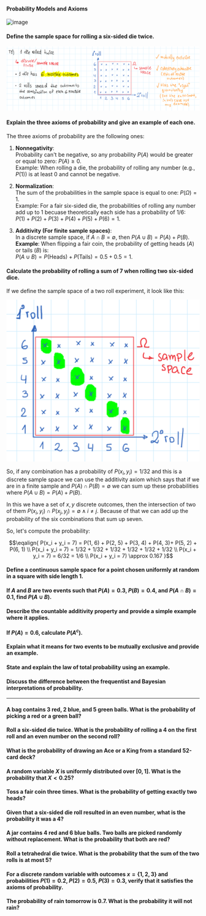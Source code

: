 #### Probability Models and Axioms

![image](https://img.freepik.com/premium-photo/green-table-with-many-dice-including-one-that-says-one_1034303-378219.jpg)

#### Define the sample space for rolling a six-sided die twice.

![img](../../img/prob_l1_img01.png)

#### Explain the three axioms of probability and give an example of each one.

The three axioms of probability are the following ones:

1. **Nonnegativity**:  
   Probability can't be negative, so any probability $P(A)$ would be greater or equal to zero: $P(A) \geq 0$.  
   Example: When rolling a die, the probability of rolling any number (e.g., $P(1)$) is at least 0 and cannot be negative.

2. **Normalization**:  
   The sum of the probabilities in the sample space is equal to one: $P(\Omega) = 1$.  
   Example: For a fair six-sided die, the probabilities of rolling any number add up to 1 becuase theoretically each side has a probability of $1/6$:  
   $P(1) + P(2) + P(3) + P(4) + P(5) + P(6) = 1$.

3. **Additivity (For finite sample spaces)**:  
   In a discrete sample space, if $A \cap B = \emptyset$, then $P(A \cup B) = P(A) + P(B)$.  
   **Example**: When flipping a fair coin, the probability of getting heads ($A$) or tails ($B$) is:  
   $P(A \cup B) = P(\text{Heads}) + P(\text{Tails}) = 0.5 + 0.5 = 1$.


#### Calculate the probability of rolling a sum of 7 when rolling two six-sided dice.

If we define the sample space of a two roll experiment, it look like this:

![img](../../img/prob_l1_img02.png)

So, if any combination has a probability of $P(x_i, y_i) = 1/32$ and this is a discrete sample space we can use the additivity axiom which says that if we are in a finite sample and $P(A) \cap P(B) = \emptyset$ we can sum up these probabilities where $P(A \cup B) = P(A) + P(B)$.

In this we have a set of $x, y$ discrete outcomes, then the intersection of two of them $P(x_i,  y_i) \cap P(x_j, y_j) = \emptyset \wedge i \neq j$. Because of that we can add up the probability of the six combinations that sum up seven.

So, let's compute the probability:

$$\eqalign{
P(x_i + y_i = 7) = P(1, 6) + P(2, 5) + P(3, 4) + P(4, 3)+ P(5, 2) + P(6, 1) \\
P(x_i + y_i = 7) = 1/32 + 1/32 + 1/32 + 1/32 + 1/32 + 1/32 \\
P(x_i + y_i = 7) = 6/32 = 1/6 \\
P(x_i + y_i = 7) \approx 0.167
}$$

#### Define a continuous sample space for a point chosen uniformly at random in a square with side length 1.

#### If $A$ and $B$ are two events such that $P(A) = 0.3$, $P(B) = 0.4$, and $P(A \cap B) = 0.1$, find $P(A \cup B)$.

#### Describe the countable additivity property and provide a simple example where it applies.

#### If $P(A) = 0.6$, calculate $P(A^c)$.

#### Explain what it means for two events to be mutually exclusive and provide an example.

#### State and explain the law of total probability using an example.

#### Discuss the difference between the frequentist and Bayesian interpretations of probability.

---

#### A bag contains 3 red, 2 blue, and 5 green balls. What is the probability of picking a red or a green ball?

#### Roll a six-sided die twice. What is the probability of rolling a 4 on the first roll and an even number on the second roll?

#### What is the probability of drawing an Ace or a King from a standard 52-card deck?

#### A random variable $X$ is uniformly distributed over $[0, 1]$. What is the probability that $X < 0.25$?

#### Toss a fair coin three times. What is the probability of getting exactly two heads?

#### Given that a six-sided die roll resulted in an even number, what is the probability it was a 4?

#### A jar contains 4 red and 6 blue balls. Two balls are picked randomly without replacement. What is the probability that both are red?

#### Roll a tetrahedral die twice. What is the probability that the sum of the two rolls is at most 5?

#### For a discrete random variable with outcomes $x = \lbrace 1, 2, 3 \rbrace$ and probabilities $P(1) = 0.2$, $P(2) = 0.5$, $P(3) = 0.3$, verify that it satisfies the axioms of probability.

#### The probability of rain tomorrow is $0.7$. What is the probability it will not rain?
